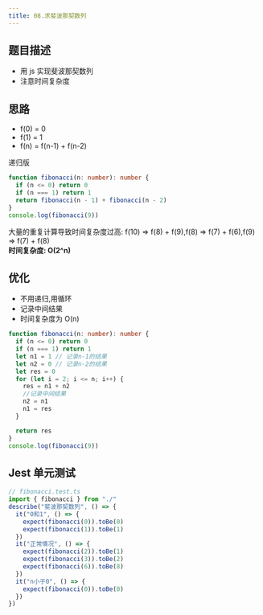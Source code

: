 ```yaml
---
title: 08.求斐波那契数列
---
```

## 题目描述

- 用 js 实现斐波那契数列
- 注意时间复杂度

## 思路

- f(0) = 0
- f(1) = 1
- f(n) = f(n-1) + f(n-2)

递归版

```ts
function fibonacci(n: number): number {
  if (n <= 0) return 0
  if (n === 1) return 1
  return fibonacci(n - 1) + fibonacci(n - 2)
}
console.log(fibonacci(9))
```

大量的重复计算导致时间复杂度过高: f(10) => f(8) + f(9),f(8) => f(7) + f(6),f(9) => f(7) + f(8)  
**时间复杂度: O(2^n)**

## 优化

- 不用递归,用循环
- 记录中间结果
- 时间复杂度为 O(n)

```ts
function fibonacci(n: number): number {
  if (n <= 0) return 0
  if (n === 1) return 1
  let n1 = 1 // 记录n-1的结果
  let n2 = 0 // 记录n-2的结果
  let res = 0
  for (let i = 2; i <= n; i++) {
    res = n1 + n2
    //记录中间结果
    n2 = n1
    n1 = res
  }

  return res
}
console.log(fibonacci(9))
```

## Jest 单元测试

```ts
// fibonacci.test.ts
import { fibonacci } from "./"
describe("斐波那契数列", () => {
  it("0和1", () => {
    expect(fibonacci(0)).toBe(0)
    expect(fibonacci(1)).toBe(1)
  })
  it("正常情况", () => {
    expect(fibonacci(2)).toBe(1)
    expect(fibonacci(3)).toBe(2)
    expect(fibonacci(6)).toBe(8)
  })
  it("n小于0", () => {
    expect(fibonacci(0)).toBe(0)
  })
})
```
